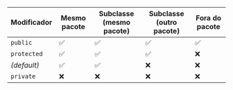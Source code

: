 | Modificador  | Mesmo pacote | Subclasse (mesmo pacote) | Subclasse (outro pacote) | Fora do pacote |
|--------------|--------------|---------------------------|----------------------------|----------------|
| `public`     | ✅           | ✅                        | ✅                         | ✅             |
| `protected`  | ✅           | ✅                        | ✅                         | ❌             |
| *(default)*  | ✅           | ✅                        | ❌                         | ❌             |
| `private`    | ❌           | ❌                        | ❌                         | ❌             |
